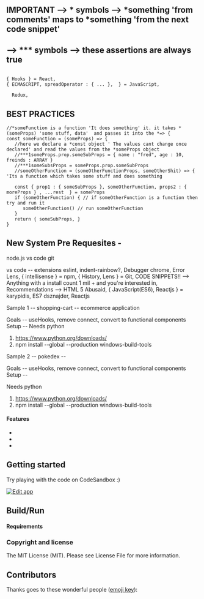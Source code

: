 ## IMPORTANT -->  * symbols --> *something 'from comments' maps to *something 'from the next code snippet'
## --> *** symbols --> these assertions are always true
```

{ Hooks } = React, 
{ ECMASCRIPT, spreadOperator : { ... },  } = JavaScript,
                                
  Redux, 

```

 

## BEST PRACTICES 

```
//*someFunction is a function 'It does something' it. it takes *(someProps) 'some stuff, data'  and passes it into the *=> {
const someFunction = (someProps) => {
   //here we declare a *const object ' The values cant change once declared' and read the values from the *someProps object
   //***1someProps.prop.someSubProps = { name : "fred", age : 10, freinds : ARRAY } 
   //***1someSubsProps = someProps.prop.someSubProps
   //someOtherFunction = (someOtherFunctionProps, someOtherShit) => { 'Its a function which takes some stuff and does something
   
   const { prop1 : { someSubProps }, someOtherFunction, props2 : { moreProps } , ...rest  } = someProps
   if (someOtherFunction) { // if someOtherFunction is a function then try and run it
      someOtherFunction() // run someOtherFunction
   }
   return { someSubProps, }
}
```

## New System Pre Requesites - 

node.js
vs code
git

vs code -- extensions
eslint, indent-rainbow?, Debugger chrome, Error Lens, { intellisense } = npm, { History, Lens } = Git, 
CODE SNIPPETS!! --> Anything with a install count 1 mil + and you're interested in,
Recommendations --> HTML 5 Abusaid, { JavaScript(ES6), Reactjs } = karypidis, ES7 dsznajder, Reactjs 



Sample 1 -- shopping-cart -- ecommerce application

Goals -- useHooks, remove connect, convert to functional components
Setup --
Needs python
1. https://www.python.org/downloads/
2. npm install --global --production windows-build-tools

Sample 2 -- pokedex -- 

Goals -- useHooks, remove connect, convert to functional components
Setup --

Needs python
1. https://www.python.org/downloads/
2. npm install --global --production windows-build-tools

#### Features

- 
- 
- 

## Getting started

Try playing with the code on CodeSandbox :)

[![Edit app](https://codesandbox.io/static/img/play-codesandbox.svg)](https://codesandbox.io/s/74rykw70qq)

## Build/Run

#### Requirements

### Copyright and license

The MIT License (MIT). Please see License File for more information.

## Contributors

Thanks goes to these wonderful people ([emoji key](https://allcontributors.org/docs/en/emoji-key)):

<!-- ALL-CONTRIBUTORS-LIST:START - Do not remove or modify this section -->
<!-- prettier-ignore -->
<table>
  <tr>
  </tr>
</table>

<!-- ALL-CONTRIBUTORS-LIST:END -->

